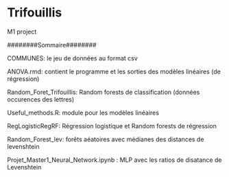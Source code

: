 # Trifouillis
M1 project

########Sommaire########

COMMUNES: le jeu de données au format csv

ANOVA.rmd: contient le programme et les sorties des modèles linéaires (de régression)

Random_Foret_Trifouillis: Random forests de classification (données occurences des lettres)

Useful_methods.R: module pour les modèles linéaires

RegLogisticRegRF: Régression logistique et Random forests de régression

Random_Forest_lev: forêts aéatoires avec médianes des distances de levenshtein

Projet_Master1_Neural_Network.ipynb : MLP avec les ratios de disatance de Levenshtein

